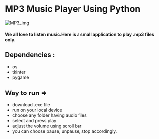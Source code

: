 # MP3 Music Player Using Python

![MP3_img](https://user-images.githubusercontent.com/83386252/233859309-3c9c8bb8-caea-4429-8295-d012f51b70e9.png)

#### We all love to listen music.Here is a small application to play .mp3 files only.

## Dependencies :
- os
- tkinter
- pygame

## Way to run =>
- download .exe file
- run on your local device
- choose any folder having audio files
- select and press play
- adjust the volume using scroll bar
- you can choose pause, unpause, stop accordingly.
